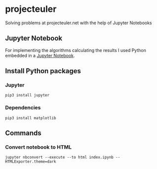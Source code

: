 # projecteuler
Solving problems at projecteuler.net with the help of Jupyter Notebooks

## Jupyter Notebook
For implementing the algorithms calculating the results I used Python embedded in a [Jupyter Notebook](https://jupyter.org/).

## Install Python packages

### Jupyter
```
pip3 install jupyter
```

### Dependencies
```
pip3 install matplotlib
```

## Commands

### Convert notebook to HTML
```
jupyter nbconvert --execute --to html index.ipynb --HTMLExporter.theme=dark
```
